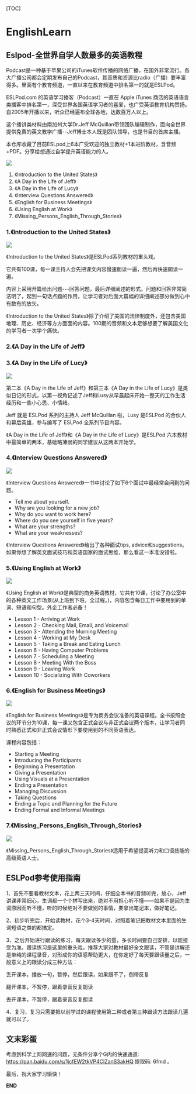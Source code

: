 [TOC]

# EnglishLearn

## Eslpod-全世界自学人数最多的英语教程

Podcast是一种基于苹果公司的iTunes软件传播的网络广播，在国外非常流行。各大广播公司都会定期发布自己的Podcast，其音质和资源比radio（广播）要丰富得多。里面有个教育频道，一直以来在教育频道中排名第一的就是ESLPod。

ESLPod.com 的英语学习播客（Podcast）一直在 Apple iTunes 商店的英语语言类播客中排名第一，深受世界各国英语学习者的喜爱，也广受英语教育机构赞扬。自2005年开播以来，听众已经遍布全球各地，达数百万人以上。

这个播讲类材料由南加州大学Dr.Jeff McQuillan带领团队编辑制作，面向全世界提供免费的英文教学广播--Jeff博士本人既是团队领导，也是节目的首席主播。

本仓库收藏了目前ESLpod上6本广受欢迎的独立教材+1本进阶教材，含音频+PDF。分享给想通过自学提升英语能力的人。

![](./imgs/w.jpg)

1. 《Introduction to the United States》
2. 《A Day in the Life of Jeff》
3. 《A Day in the Life of Lucy》
4. 《Interview Questions Answered》
5. 《English for Business Meetings》
6. 《Using English at Work》
7. 《Missing_Persons_English_Through_Stories》

### 1.《Introduction to the United States》

![](./imgs/2.png)

《Introduction to the United States》是ESLPod系列教材的重头戏。

它共有100课，每一课主持人会先把课文内容慢速朗读一遍，然后再快速朗读一遍。

内容上采用开篇给出问题---回答问题，最后详细阐述的形式。问题和回答非常简洁明了，起到一句话点题的作用，让学习者对后面大篇幅的详细阐述部分做到心中有数有的放矢。

《Introduction to the United States》除了介绍了美国的法律制度外，还包含美国地理、历史、经济等方方面面的内容。100期的音频和文本足够想要了解美国文化的学习者一次学个痛快。

### 2.《A Day in the Life of Jeff》

### 3.《A Day in the Life of Lucy》

![](./imgs/b.gif)

第二本《A Day in the Life of Jeff》和第三本《A Day in the Life of Lucy》是类似日记的形式，以第一视角记述了Jeff和Lusy从早晨起床开始一整天的工作生活经历和一些小心思、小情绪。

Jeff 就是 ESLPod 系列的主持人 Jeff McQuillan 啦，Lusy 是ESLPod 的合伙人和幕后英雄，参与编写了 ESLPod 全系列节目内容。

《A Day in the Life of Jeff》和《A Day in the Life of Lucy》是ESLPod 六本教材中最简单的两本，基础略薄弱的同学建议从这两本开始学。

### 4.《Interview Questions Answered》

![](./imgs/4.png)

《Interview Questions Answered》一书中讨论了如下6个面试中最经常会问到的问题。

- Tell me about yourself.
- Why are you looking for a new job?
- Why do you want to work here?
- Where do you see yourself in five years?
- What are your strengths?
- What are your weaknesses?

《Interview Questions Answered》给出了各种面试tips, advice和suggestions。如果你想了解英文面试技巧和英语国家的面试思维，那么看这一本准没错啦。

### 5.《Using English at Work》

![](./imgs/5.png)

《Using English at Work》是典型的商务英语教材，它共有10课，讨论了办公室中的各种英文工作场景(从上班到下班，全过程。)，内容包含每日工作中要用到的单词、短语和句型。外企工作者必备！

- Lesson 1 - Arriving at Work
- Lesson 2 - Checking Mail, Email, and Voicemail
- Lesson 3 - Attending the Morning Meeting
- Lesson 4 - Working at My Desk
- Lesson 5 - Taking a Break and Eating Lunch
- Lesson 6 - Having Computer Problems
- Lesson 7 - Scheduling a Meeting
- Lesson 8 - Meeting With the Boss
- Lesson 9 - Leaving Work
- Lesson 10 - Socializing With Coworkers

### 6.《English for Business Meetings》

![](./imgs/6.png)

《English for Business Meetings》是专为商务会议准备的英语课程。全书按照会议的环节分为10课，每一课又包含正式会议与非正式会议两个版本，让学习者同时熟悉正式和非正式会议情形下要使用到的不同英语表达。

课程内容包括：

- Starting a Meeting
- Introducing the Participants
- Beginning a Presentation
- Giving a Presentation
- Using Visuals at a Presentation
- Ending a Presentation
- Managing Discussion
- Taking Questions
- Ending a Topic and Planning for the Future
- Ending Formal and Informal Meetings

### 7.《Missing_Persons_English_Through_Stories》

![](./imgs/7.jpg)

《Missing_Persons_English_Through_Stories》适用于希望提高听力和口语技能的高级英语人士。

## ESLPod参考使用指南

1、首先不要看教材文本，花上两三天时间，仔细全本书的音频听完，放心，Jeff讲课非常细心，生词都一个个拼写出来，绝对不用担心听不懂——如果不是因为生词原因而听不懂，听的时候绝对不要做别的事情，要拿出笔记本，做好笔记。

2、初步听完后，开始读教材，花个3-4天时间，对照着笔记把教材文本里面的生词短语之类的都搞定。

3、之后开始进行跟读的练习，每天跟读多少的量，多长时间要自己安排，以能接受为准。跟读练习是这里的重头戏，推荐大家对教材最好全文跟读，不管是讲解还是单纯的课程录音，对形成你的语感帮助更大，在你定好了每天要跟读量之后，一般意义上的跟读分成三种方法：

丢开课本，播放一句，暂停，然后跟读，如果跟不了，倒带反复

翻开课本，不暂停，跟着录音反复朗读

丢开课本，不暂停，跟着录音反复朗读

4、复习，复习只需要把以前学过的课程使用第二种或者第三种跟读方法跟读几遍就可以了。

## 文末彩蛋

考虑到科学上网网速的问题，无条件分享个G内的快速通道: https://pan.baidu.com/s/1jcfEW2tkVP4ClZanS3akHQ 提取码: 6fmd 。



最后，祝大家学习愉快！

**END**